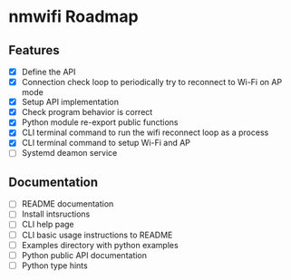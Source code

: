 # nmwifi Roadmap

## Features

- [X] Define the API
- [X] Connection check loop to periodically try to reconnect to Wi-Fi on AP mode
- [X] Setup API implementation
- [X] Check program behavior is correct
- [X] Python module re-export public functions
- [X] CLI terminal command to run the wifi reconnect loop as a process
- [X] CLI terminal command to setup Wi-Fi and AP
- [ ] Systemd deamon service

## Documentation

- [ ] README documentation
- [ ] Install intsructions
- [ ] CLI help page
- [ ] CLI basic usage instructions to README
- [ ] Examples directory with python examples
- [ ] Python public API documentation
- [ ] Python type hints
